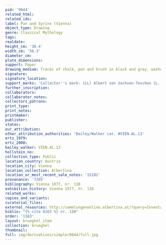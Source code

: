 ```yaml
---
pid: '9844'
related_html: 
related_ids: 
label: Pan and Syrinx (Vienna)
object_type: Drawing
genre: Classical Mythology
tags: 
realdate: 
height_cm: '38.4'
width_cm: '56.3'
diameter_cm: 
plate_dimensions: 
support: Paper
drawing_medium: Traces of chalk, pen and brush in black and gray, washed, white highlight
signature: 
signature_location: 
support_marks: 'Collector''s mark: (LL) Albert von Sachsen-Teschen (L. 174)'
further_inscription: 
collaborators: 
collaborator_notes: 
collectors_patrons: 
print_type: 
print_notes: 
printmaker: 
publisher: 
states: 
our_attribution: 
other_attribution_authorities: 'Bailey/Walker cat. #VIEN.AL.13'
ertz_1979: 
ertz_2008: 
bailey_walker: VIEN.AL.13
hollstein_no: 
collection_type: Public
location_country: Austria
location_city: Vienna
location_collection: Albertina
location_or_most_recent_sale_notes: '15102'
provenance: '7265'
bibliography: Vienna 1977, nr. 110
exhibition_history: Vienna 1977, nr. 110
related_works: 
copies_and_variants: 
curatorial_files: 
external_resources: http://sammlungenonline.albertina.at/?query=Inventarnummer%3D%5B15102%5D&showtype=record
biblio: "{% cite 8163 %} nr. 110"
order: '1163'
layout: brueghel_item
collection: brueghel
thumbnail: 
full: img/derivatives/simple/9844/full.jpg
---
```

